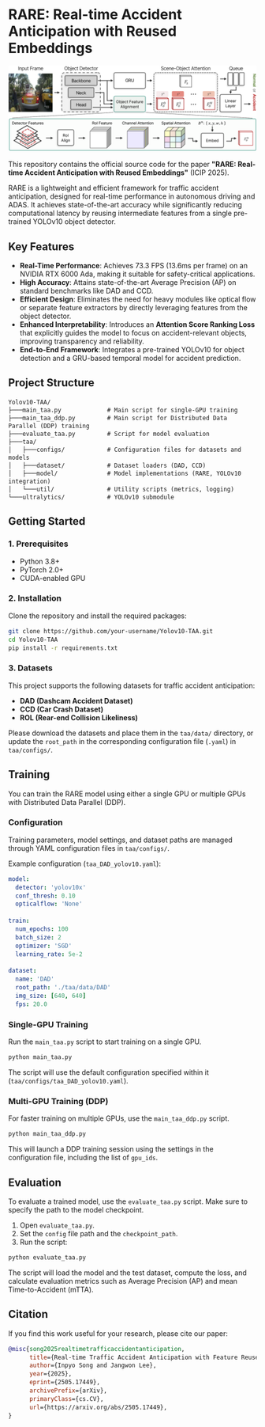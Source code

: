 # RARE: Real-time Accident Anticipation with Reused Embeddings

![Architecture](./docs/Architecture.png)

This repository contains the official source code for the paper **"RARE: Real-time Accident Anticipation with Reused Embeddings"** (ICIP 2025).

RARE is a lightweight and efficient framework for traffic accident anticipation, designed for real-time performance in autonomous driving and ADAS. It achieves state-of-the-art accuracy while significantly reducing computational latency by reusing intermediate features from a single pre-trained YOLOv10 object detector.

## Key Features

- **Real-Time Performance**: Achieves 73.3 FPS (13.6ms per frame) on an NVIDIA RTX 6000 Ada, making it suitable for safety-critical applications.
- **High Accuracy**: Attains state-of-the-art Average Precision (AP) on standard benchmarks like DAD and CCD.
- **Efficient Design**: Eliminates the need for heavy modules like optical flow or separate feature extractors by directly leveraging features from the object detector.
- **Enhanced Interpretability**: Introduces an **Attention Score Ranking Loss** that explicitly guides the model to focus on accident-relevant objects, improving transparency and reliability.
- **End-to-End Framework**: Integrates a pre-trained YOLOv10 for object detection and a GRU-based temporal model for accident prediction.

## Project Structure

```
Yolov10-TAA/
├───main_taa.py             # Main script for single-GPU training
├───main_taa_ddp.py         # Main script for Distributed Data Parallel (DDP) training
├───evaluate_taa.py         # Script for model evaluation
├───taa/
│   ├───configs/            # Configuration files for datasets and models
│   ├───dataset/            # Dataset loaders (DAD, CCD)
│   ├───model/              # Model implementations (RARE, YOLOv10 integration)
│   └───util/               # Utility scripts (metrics, logging)
└───ultralytics/            # YOLOv10 submodule
```

## Getting Started

### 1. Prerequisites

- Python 3.8+
- PyTorch 2.0+
- CUDA-enabled GPU

### 2. Installation

Clone the repository and install the required packages:

```bash
git clone https://github.com/your-username/Yolov10-TAA.git
cd Yolov10-TAA
pip install -r requirements.txt
```

### 3. Datasets

This project supports the following datasets for traffic accident anticipation:
- **DAD (Dashcam Accident Dataset)**
- **CCD (Car Crash Dataset)**
- **ROL (Rear-end Collision Likeliness)**

Please download the datasets and place them in the `taa/data/` directory, or update the `root_path` in the corresponding configuration file (`.yaml`) in `taa/configs/`.

## Training

You can train the RARE model using either a single GPU or multiple GPUs with Distributed Data Parallel (DDP).

### Configuration

Training parameters, model settings, and dataset paths are managed through YAML configuration files in `taa/configs/`.

Example configuration (`taa_DAD_yolov10.yaml`):
```yaml
model:
  detector: 'yolov10x'
  conf_thresh: 0.10
  opticalflow: 'None'

train:
  num_epochs: 100
  batch_size: 2
  optimizer: 'SGD'
  learning_rate: 5e-2

dataset:
  name: 'DAD'
  root_path: './taa/data/DAD'
  img_size: [640, 640]
  fps: 20.0
```

### Single-GPU Training

Run the `main_taa.py` script to start training on a single GPU.

```bash
python main_taa.py
```
The script will use the default configuration specified within it (`taa/configs/taa_DAD_yolov10.yaml`).

### Multi-GPU Training (DDP)

For faster training on multiple GPUs, use the `main_taa_ddp.py` script.

```bash
python main_taa_ddp.py
```
This will launch a DDP training session using the settings in the configuration file, including the list of `gpu_ids`.

## Evaluation

To evaluate a trained model, use the `evaluate_taa.py` script. Make sure to specify the path to the model checkpoint.

1.  Open `evaluate_taa.py`.
2.  Set the `config` file path and the `checkpoint_path`.
3.  Run the script:

```bash
python evaluate_taa.py
```

The script will load the model and the test dataset, compute the loss, and calculate evaluation metrics such as Average Precision (AP) and mean Time-to-Accident (mTTA).

## Citation

If you find this work useful for your research, please cite our paper:

```bibtex
@misc{song2025realtimetrafficaccidentanticipation,
      title={Real-time Traffic Accident Anticipation with Feature Reuse}, 
      author={Inpyo Song and Jangwon Lee},
      year={2025},
      eprint={2505.17449},
      archivePrefix={arXiv},
      primaryClass={cs.CV},
      url={https://arxiv.org/abs/2505.17449}, 
}
```
